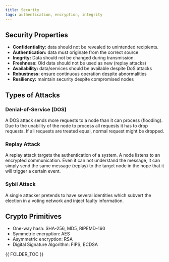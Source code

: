 ```yaml
---
title: Security
tags: authentication, encryption, integrity
---
```



## Security Properties

* **Confidentiality:** data should not be revealed to unintended recipients.
* **Authentication:** data must originate from the correct source
* **Inegrity:** Data should not be changed during transmission.
* **Freshness:** Old data should not be used as new (replay attacks)
* **Availability:** data/services should be available despite DoS attacks
* **Robustness:** ensure continuous operation despite abnormalities
* **Resiliency:** maintain security despite compromised nodes




## Types of Attacks




### Denial-of-Service (DOS)
A DOS attack sends more requests to a node than it can process (flooding). Due to the unability of the node to process all requests it has to drop requests. If all requests are treated equal, normal request might be dropped.


### Replay Attack
A replay attack targets the authentication of a system. A node listens to an encrypted communication. Even it can not understand the message, it can simply send the same message (replay) to the target node in the hope that it will trigger a certain event.


### Sybil Attack
A single attacker pretends to have several identities which subvert the election in a voting network and inject faulty information.





## Crypto Primitives

* One-way hash: SHA-256, MD5, RIPEMD-160
* Symmetric encryption: AES
* Asymmetric encryption: RSA
* Digital Signature Algorithm: FIPS, ECDSA


{{ FOLDER_TOC }}

